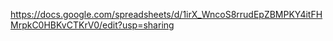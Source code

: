 https://docs.google.com/spreadsheets/d/1irX_WncoS8rrudEpZBMPKY4itFHMrpkC0HBKvCTKrV0/edit?usp=sharing